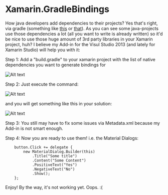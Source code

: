 Xamarin.GradleBindings
=========

How java developers add dependencies to their projects? Yes that's right, via gradle (something like [this](https://github.com/WhisperSystems/TextSecure/blob/master/build.gradle#L37) or [that](https://github.com/popcorn-official/popcorn-android/blob/development/mobile/build.gradle#L92)). As you can see some java-projects use those dependencies a lot (all you want to write is already written) so it'd be nice to use those huge amount of 3rd party libraries in your Xamarin project, huh? I believe my Add-in for the Visul Studio 2013 (and lately for Xamarin Studio) will help you with it:

Step 1: Add a "build.gradle" to your xamarin project with the list of native dependencies you want to generate bindings for

![Alt text](https://habrastorage.org/files/c93/dcf/acc/c93dcfacca754948823facecaa786ef0.png)

Step 2: Just execute the command:

![Alt text](https://habrastorage.org/files/5af/899/736/5af8997367f94628acbd049fe484e042.png)

and you will get something like this in your solution:

![Alt text](https://habrastorage.org/files/203/b63/42d/203b6342d5344040b05bddac7248fa05.png)

Step 3: You still may have to fix some issues via Metadata.xml because my Add-in is not smart enough.

Step 4: Now you are ready to use them! i.e. the Material Dialogs:

```CSharp
	button.Click += delegate {
		new MaterialDialog.Builder(this)
			.Title("Some title")
			.Content("Some Content")
			.PositiveText("Yes")
			.NegativeText("No")
			.Show();
	};
```

Enjoy! By the way, it's not working yet. Oops. :(
